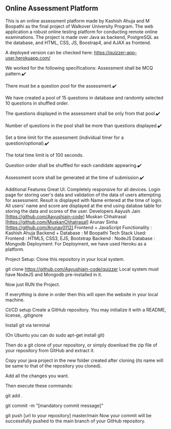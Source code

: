 ## Online Assessment Platform
This is an online assessment platform made by Kashish Ahuja and M Boopathi as the final project of Walkover University Program. The web application a robust online testing platform for conducting remote online examinations. The project is made over Java as backend, PostgreSQL as the database, and HTML, CSS, JS, Boostrap4, and AJAX as frontend.

A deployed version can be checked here: https://quizzer-app-user.herokuapp.com/

We worked for the following specifications:
Assessment shall be MCQ pattern.✔️

There must be a question pool for the assessment.✔️

We have created a pool of 15 questions in database and randomly selected 10 questions in shuffled order.

The questions displayed in the assessment shall be only from that pool.✔️

Number of questions in the pool shall be more than questions displayed.✔️

Set a time limit for the assessment (individual timer for a question/optional).✔️

The total time limit is of 100 seconds.

Question order shall be shuffled for each candidate appearing.✔️

Assessment score shall be generated at the time of submission.✔️

Additional Features
Great UI.
Completely responsive for all devices.
Login page for storing user's data and validation of the data of users attempting for assessment.
Result is displayed with Name entered at the time of login.
All users' name and score are displayed at the end using databse table for storing the data and scores of the user.
Developers
Aayush Jain [https://github.com/Aayushjain-code]
Muskan Chhatrasal [https://github.com/MuskanChhatrasal]
Arunav Sinha [https://github.com/Arunav0112]
Frontend + JavaScript Functionality : Kashish Ahuja
Backend + Database : M Boopathi
Tech Stack Used:
Frontend : HTML5, CSS3, EJS, Bootstrap
Backend : NodeJS
Database : Mongodb
Deployment:
For Deployment, we have used Heroku as a platform.

Project Setup:
Clone this repository in your local system.

git clone https://github.com/Aayushjain-code/quizzer
Local system must have NodeJS and Mongodb pre-installed in it.

Now just RUN the Project.

If everything is done in order then this will open the website in your local machine.

CI/CD setup
Create a GitHub repository. You may initialize it with a README, license, .gitignore

Install git via terminal

(On Ubuntu you can do sudo apt-get install git)

Then do a git clone of your repository, or simply download the zip file of your repository from GitHub and extract it.

Copy your java project in the new folder created after cloning (its name will be same to that of the repository you cloned).

Add all the changes you want.

Then execute these commands:

git add . 

git commit -m "[mandatory commit message]" 

git push [url to your repository] master/main 
Now your commit will be successfully pushed to the main branch of your GitHub repository.



